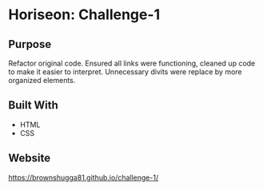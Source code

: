# Horiseon: Challenge-1

## Purpose
Refactor original code. Ensured all links were functioning, cleaned up code to make it easier to interpret. Unnecessary divits were replace by more organized elements.

## Built With
* HTML
* CSS

## Website
https://brownshugga81.github.io/challenge-1/
